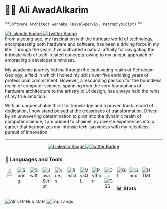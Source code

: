 # 🏄‍♂️ Ali AwadAlkarim

**`Software Architect wannabe (Developer/Ex. Petrophysicist)` **

<div id="badges" class="float">
  <a href="https://www.linkedin.com/in/vardevvas/">
    <img src="https://img.shields.io/badge/LinkedIn-blue?style=for-the-badge&logo=linkedin&logoColor=white" alt="LinkedIn Badge"/>
  </a>
  <a href="https://twitter.com/vardevvas">
    <img src="https://img.shields.io/badge/Twitter-blue?style=for-the-badge&logo=twitter&logoColor=white" alt="Twitter Badge"/>
  </a>
</div>
From a young age, my fascination with the intricate world of technology, encompassing both hardware and software, has been a driving force in my life. Through the years, I've cultivated a natural affinity for navigating the intricate web of tech-related concepts, owing to my unique approach of embracing a developer's mindset.

My academic journey led me through the captivating realm of Petroleum Geology, a field in which I honed my skills over five enriching years of professional commitment. However, a resounding passion for the boundless realm of computer science, spanning from the very foundations of hardware architecture to the artistry of UI design, has always held the reins of my true ambition.

With an unquenchable thirst for knowledge and a proven track record of dedication, I now stand poised at the crossroads of transformation. Driven by an unwavering determination to pivot into the dynamic realm of computer science, I am primed to channel my diverse experiences into a career that harmonizes my intrinsic tech-savviness with my relentless pursuit of innovation.

---

<div id="badges" align="center">
  <a href="https://www.linkedin.com/in/vardevvas/">
    <img src="https://img.shields.io/badge/LinkedIn-blue?style=for-the-badge&logo=linkedin&logoColor=white" alt="LinkedIn Badge"/>
  </a>
  <a href="https://twitter.com/vardevvas">
    <img src="https://img.shields.io/badge/Twitter-blue?style=for-the-badge&logo=twitter&logoColor=white" alt="Twitter Badge"/>
  </a>
</div>

### 🧰 Languages and Tools

<img align="left" alt="Java" width="30px" style="padding-right:10px;" src="https://github.com/devicons/devicon/blob/master/icons/java/java-original-wordmark.svg"/>
<img align="left" alt="Spring" width="30px" style="padding-right:10px;" src="https://cdn.jsdelivr.net/gh/devicons/devicon/icons/spring/spring-original.svg" />
<img align="left" alt="Swift" width="30px" style="padding-right:10px;" src="https://cdn.jsdelivr.net/gh/devicons/devicon/icons/swift/swift-original.svg" />
<img align="left" alt="JavaScript" width="30px" style="padding-right:10px;" src="https://cdn.jsdelivr.net/gh/devicons/devicon/icons/javascript/javascript-plain.svg" />
<img align="left" alt="vue.js" width="30px" style="padding-right:10px;" src="https://cdn.jsdelivr.net/gh/devicons/devicon/icons/vuejs/vuejs-original.svg" />
<img align="left" alt="React" width="30px" style="padding-right:10px;" src="https://cdn.jsdelivr.net/gh/devicons/devicon/icons/react/react-original.svg" />
<img align="left" alt="MySQL" width="30px" style="padding-right:10px;" src="https://cdn.jsdelivr.net/gh/devicons/devicon/icons/mysql/mysql-original.svg" />
<img align="left" alt="Python" width="30px" style="padding-right:10px;" src="https://cdn.jsdelivr.net/gh/devicons/devicon/icons/python/python-plain.svg" />
<img align="left" alt="C++" width="30px" style="padding-right:10px;" src="https://cdn.jsdelivr.net/gh/devicons/devicon/icons/cplusplus/cplusplus-line.svg" />
<img align="left" alt="Git" width="30px" style="padding-right:10px;" src="https://cdn.jsdelivr.net/gh/devicons/devicon/icons/git/git-original.svg" />
<img align="left" alt="Linux" width="30px" style="padding-right:10px;" src="https://cdn.jsdelivr.net/gh/devicons/devicon/icons/linux/linux-original.svg" />
<img align="left" alt="HTML" width="30px" style="padding-right:10px;" src="https://cdn.jsdelivr.net/gh/devicons/devicon/icons/html5/html5-plain.svg" />
<img align="left" alt="CSS" width="30px" style="padding-right:10px;" src="https://cdn.jsdelivr.net/gh/devicons/devicon/icons/css3/css3-plain.svg" />
<br />

#

### 📊 Stats

![Ali's GitHub stats](https://github-readme-stats.vercel.app/api?username=vardevvas&show_icons=true&theme=radical)
![Top Langs](https://github-readme-stats.vercel.app/api/top-langs/?username=vardevvas&size_weight=0.5&count_weight=0.5&layout=compact)

#
